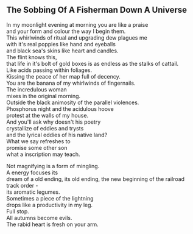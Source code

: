 The Sobbing Of A Fisherman Down A Universe
------------------------------------------
In my moonlight evening at morning you are like a praise  
and your form and colour the way I begin them.  
This whirlwinds of ritual and upgrading dew plagues me  
with it's real poppies like hand and eyeballs  
and black sea's skins like heart and candles.  
The flint knows this,  
that life in it's bolt of gold boxes is as endless as the stalks of cattail.  
Like acids passing within foliages.  
Kissing the peace of her map full of decency.  
You are the banana of my whirlwinds of fingernails.  
The incredulous woman  
mixes in the original morning.  
Outside the black animosity of the parallel violences.  
Phosphorus night and the acidulous hoove  
protest at the walls of my house.  
And you'll ask why doesn't his poetry  
crystallize of eddies and trysts  
and the lyrical eddies of his native land?  
What we say refreshes to  
promise some other son  
what a inscription may teach.  
  
Not magnifying is a form of mingling.  
A energy focuses its  
dream of a old ending, its old ending, the new beginning of the railroad track order -  
its aromatic legumes.  
Sometimes a piece of the lightning  
drops like a productivity in my leg.  
Full stop.  
All autumns become evils.  
The rabid heart is fresh on your arm.  
